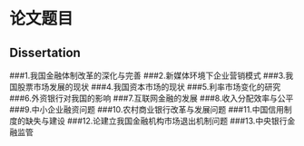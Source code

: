 # 论文题目
## Dissertation

###1.我国金融体制改革的深化与完善
###2.新媒体环境下企业营销模式
###3.我国股票市场发展的现状
###4.我国资本市场的现状
###5.利率市场变化的研究
###6.外资银行对我国的影响
###7.互联网金融的发展
###8.收入分配效率与公平
###9.中小企业融资问题
###10.农村商业银行改革与发展问题
###11.中国信用制度的缺失与建设
###12.论建立我国金融机构市场退出机制问题
###13.中央银行金融监管
